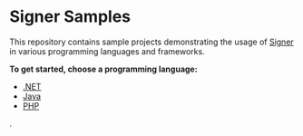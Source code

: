 # Signer Samples
This repository contains sample projects demonstrating the usage of [Signer](https://www.dropsigner.com/) in various programming languages and frameworks.

**To get started, choose a programming language:**
- [.NET](dotnet/)
- [Java](java/)
- [PHP](php/)

.